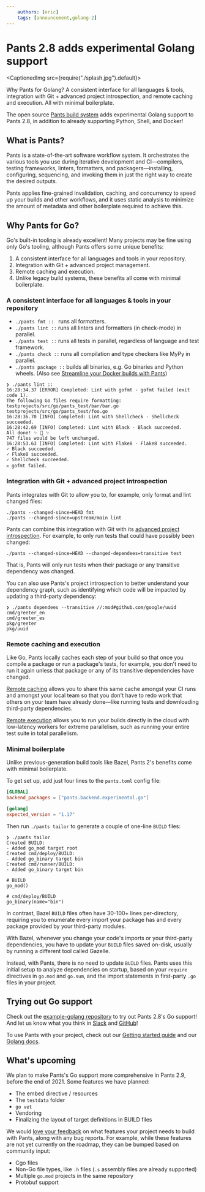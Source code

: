 ```yaml
---
    authors: [eric]
    tags: [announcement,golang-2]
---
```


# Pants 2.8 adds experimental Golang support

<CaptionedImg src={require("./splash.jpg").default}></CaptionedImg>

Why Pants for Golang? A consistent interface for all languages & tools, integration with Git + advanced project introspection, and remote caching and execution. All with minimal boilerplate.

<!--truncate-->

The open source [Pants build system](https://www.pantsbuild.org/) adds experimental Golang support to Pants 2.8, in addition to already supporting Python, Shell, and Docker!

## What is Pants?

Pants is a state-of-the-art software workflow system. It orchestrates the various tools you use during iterative development and CI—compilers, testing frameworks, linters, formatters, and packagers—installing, configuring, sequencing, and invoking them in just the right way to create the desired outputs.

Pants applies fine-grained invalidation, caching, and concurrency to speed up your builds and other workflows, and it uses static analysis to minimize the amount of metadata and other boilerplate required to achieve this.

## Why Pants for Go?

Go's built-in tooling is already excellent! Many projects may be fine using only Go's tooling, although Pants offers some unique benefits:

1.  A consistent interface for all languages and tools in your repository.
2.  Integration with Git + advanced project management.
3.  Remote caching and execution.
4.  Unlike legacy build systems, these benefits all come with minimal boilerplate.

### A consistent interface for all languages & tools in your repository

- `./pants fmt ::`   runs all formatters.
- `./pants lint ::` runs all linters and formatters (in check-mode) in parallel.
- `./pants test ::` runs all tests in parallel, regardless of language and test framework.
- `./pants check ::` runs all compilation and type checkers like MyPy in parallel.
- `./pants package ::` builds all binaries, e.g. Go binaries and Python wheels. (Also see [Streamline your Docker builds with Pants](../2021-10-13-pants-pex-and-docker/index.md))

```text
❯ ./pants lint ::
16:28:34.37 [ERROR] Completed: Lint with gofmt - gofmt failed (exit code 1).
The following Go files require formatting:
testprojects/src/go/pants_test/bar/bar.go
testprojects/src/go/pants_test/foo.go
16:28:36.70 [INFO] Completed: Lint with Shellcheck - Shellcheck succeeded.
16:28:42.69 [INFO] Completed: Lint with Black - Black succeeded.
All done! ✨ 🍰 ✨
747 files would be left unchanged.
16:28:53.63 [INFO] Completed: Lint with Flake8 - Flake8 succeeded.
✓ Black succeeded.
✓ Flake8 succeeded.
✓ Shellcheck succeeded.
𐄂 gofmt failed.
```

### Integration with Git + advanced project introspection

Pants integrates with Git to allow you to, for example, only format and lint changed files:

```text
./pants --changed-since=HEAD fmt
./pants --changed-since=upstream/main lint
```

Pants can combine this integration with Git with its [advanced project introspection](https://www.pantsbuild.org/v2.8/docs/project-introspection). For example, to only run tests that could have possibly been changed:

```text
./pants --changed-since=HEAD --changed-dependees=transitive test
```

That is, Pants will only run tests when their package or any transitive dependency was changed.

You can also use Pants's project introspection to better understand your dependency graph, such as identifying which code will be impacted by updating a third-party dependency:

```text
❯ ./pants dependees --transitive //:mod#github.com/google/uuid
cmd/greeter_en
cmd/greeter_es
pkg/greeter
pkg/uuid
```

### Remote caching and execution

Like Go, Pants locally caches each step of your build so that once you compile a package or run a package's tests, for example, you don't need to run it again unless that package or any of its transitive dependencies have changed.

[Remote caching](https://www.pantsbuild.org/docs/remote-caching-execution) allows you to share this same cache amongst your CI runs and amongst your local team so that you don't have to redo work that others on your team have already done—like running tests and downloading third-party dependencies.

[Remote execution](https://www.pantsbuild.org/docs/remote-caching-execution) allows you to run your builds directly in the cloud with low-latency workers for extreme parallelism, such as running your entire test suite in total parallelism.

### Minimal boilerplate

Unlike previous-generation build tools like Bazel, Pants 2's benefits come with minimal boilerplate.

To get set up, add just four lines to the `pants.toml` config file:

```toml
[GLOBAL]
backend_packages = ["pants.backend.experimental.go"]

[golang]
expected_version = "1.17"
```

Then run `./pants tailor` to generate a couple of one-line `BUILD` files:

```text
❯ ./pants tailor
Created BUILD:
- Added go_mod target root
Created cmd/deploy/BUILD:
- Added go_binary target bin
Created cmd/runner/BUILD:
- Added go_binary target bin

# BUILD
go_mod()

# cmd/deploy/BUILD
go_binary(name="bin")
```

In contrast, Bazel `BUILD` files often have 30-100+ lines per-directory, requiring you to enumerate every import your package has and every package provided by your third-party modules.

With Bazel, whenever you change your code's imports or your third-party dependencies, you have to update your `BUILD` files saved on-disk, usually by running a different tool called Gazelle.

Instead, with Pants, there is no need to update `BUILD` files. Pants uses this initial setup to analyze dependencies on startup, based on your `require` directives in `go.mod` and `go.sum`, and the import statements in first-party `.go` files in your project.

## Trying out Go support

Check out the [example-golang repository](https://github.com/pantsbuild/example-golang) to try out Pants 2.8's Go support! And let us know what you think in [Slack](https://www.pantsbuild.org/docs/getting-help) and [GitHub](https://github.com/pantsbuild/pants/issues)!

To use Pants with your project, check out our [Getting started guide](https://www.pantsbuild.org/v2.8/docs/getting-started) and our [Golang docs](https://www.pantsbuild.org/v2.8/docs/go-overview).

## What's upcoming

We plan to make Pants's Go support more comprehensive in Pants 2.9, before the end of 2021. Some features we have planned:

- The embed directive / resources
- The `testdata` folder
- `go vet`
- Vendoring
- Finalizing the layout of target definitions in BUILD files

We would [love your feedback](https://www.pantsbuild.org/docs/getting-help) on what features your project needs to build with Pants, along with any bug reports. For example, while these features are not yet currently on the roadmap, they can be bumped based on community input:

- Cgo files
- Non-Go file types, like `.h` files (`.s` assembly files are already supported)
- Multiple `go.mod` projects in the same repository
- Protobuf support